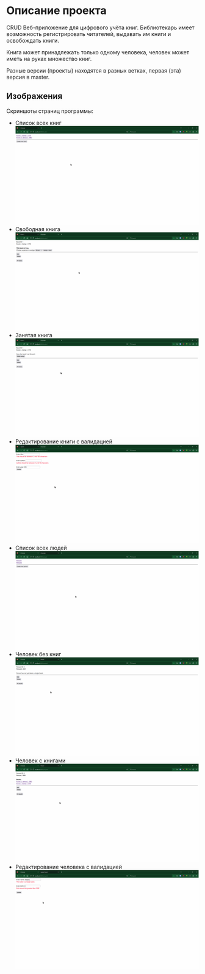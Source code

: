 # Описание проекта
CRUD Веб-приложение для цифрового учёта книг. Библиотекарь имеет возможность регистрировать читателей, выдавать им книги и освобождать книги.

Книга может принадлежать только одному человека, человек может иметь на руках множество книг.

Разные версии (проекты) находятся в разных ветках, первая (эта) версия в master.

## Изображения
Скриншоты страниц программы:
* Список всех книг
![image](/images/Список_книг.png)
* Свободная книга
![image](/images/Свободная_книга.png)
* Занятая книга
![image](/images/Занятая_книга.png)
* Редактирование книги с валидацией
![image](/images/Редактирование_книги_с_валидацией.png)
* Список всех людей
![image](/images/Список_людей.png)
* Человек без книг
![image](/images/Человек_без_книг.png)
* Человек с книгами
![image](/images/Человек_с_книгами.png)
* Редактирование человека с валидацией
![image](/images/Редактирование_человека_с_валидацией.png)
